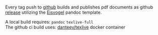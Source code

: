 Every tag push to [github](https://github.com/nothub/pandoc-notes) builds and publishes pdf documents as github [release](https://github.com/nothub/pandoc-notes/releases/latest) utilizing the [Eisvogel](https://github.com/Wandmalfarbe/pandoc-latex-template) pandoc template.

A local build requires: `pandoc` `texlive-full`  
The github ci build uses: [danteev/texlive](https://github.com/dante-ev/docker-texlive) docker container
